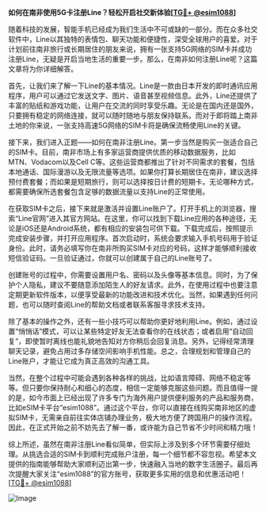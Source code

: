 **如何在南非使用5G卡注册Line？轻松开启社交新体验[[TG💪+ @esim1088](https://t.me/s/esim1088)]**

随着科技的发展，智能手机已经成为我们生活中不可或缺的一部分。而在众多社交软件中，Line以其独特的表情包、聊天功能和便捷性，深受全球用户的喜爱。对于计划前往南非旅行或长期居住的朋友来说，拥有一张支持5G网络的SIM卡并成功注册Line，无疑是开启当地生活的重要一步。那么，在南非如何注册Line呢？这篇文章将为你详细解答。

首先，让我们来了解一下Line的基本情况。Line是一款由日本开发的即时通讯应用程序，用户可以通过它发送文字、图片、语音甚至视频信息。此外，Line还提供了丰富的贴纸和游戏功能，让用户在交流的同时享受乐趣。无论是在国内还是国外，只要拥有稳定的网络连接，就可以随时随地与朋友保持联系。而对于即将踏上南非土地的你来说，一张支持高速5G网络的SIM卡将是确保流畅使用Line的关键。

接下来，我们进入正题——如何在南非注册Line。第一步当然是购买一张适合自己的SIM卡。目前，南非市场上有多家运营商提供优质的移动数据服务，比如MTN、Vodacom以及Cell C等。这些运营商都推出了针对不同需求的套餐，包括本地通话、国际漫游以及无限流量等选项。如果你打算长期居住在南非，建议选择预付费套餐；而如果是短期旅行，则可以选择按日计费的短期卡。无论哪种方式，都需要确保所选套餐包含足够的数据流量以支持Line的正常使用。

在获取SIM卡之后，接下来就是激活并设置Line账户了。打开手机上的浏览器，搜索“Line官网”进入其官方网站。在这里，你可以找到下载Line应用的各种途径，无论是iOS还是Android系统，都有相应的安装包可供下载。下载完成后，按照提示完成安装步骤，并打开应用程序。首次启动时，系统会要求输入手机号码用于验证身份。此时，请务必填写你在南非所购买SIM卡对应的号码，这样才能够顺利接收短信验证码。一旦验证通过，你就可以创建属于自己的Line账号了。

创建账号的过程中，你需要设置用户名、密码以及头像等基本信息。同时，为了保护个人隐私，建议不要随意添加陌生人的好友请求。此外，在使用过程中也要注意定期更新软件版本，以便享受最新的功能改进和技术优化。当然，如果遇到任何问题，也可以随时查阅Line的帮助文档或者联系客服寻求技术支持。

除了基本的操作之外，还有一些小技巧可以帮助你更好地利用Line。例如，通过设置“悄悄话”模式，可以让某些特定好友无法查看你的在线状态；或者启用“自动回复”，即使暂时离线也能礼貌地告知对方你稍后会回复消息。另外，记得经常清理聊天记录，避免占用过多存储空间影响手机性能。总之，合理规划和管理自己的Line账户，才能让它成为真正高效的沟通工具。

当然，在整个过程中可能会遇到各种各样的挑战，比如语言障碍、网络不稳定等等。但只要你保持耐心和细心的态度，相信一定能够克服这些问题。而且值得一提的是，如今市面上已经出现了许多专门为海外用户提供便利服务的产品和服务商，比如eSIM卡平台“esim1088”。通过这个平台，你可以直接在线购买南非地区的虚拟SIM卡，无需亲自前往实体店铺办理业务，极大地方便了跨国用户的操作流程。因此，在正式开始之前不妨先去了解一番，或许能为自己节省不少时间和精力哦！

综上所述，虽然在南非注册Line看似简单，但实际上涉及到多个环节需要仔细处理。从挑选合适的SIM卡到顺利完成账户注册，每一个细节都不容忽视。希望本文提供的指南能够帮助大家顺利迈出第一步，快速融入当地的数字生活圈子。最后再次提醒大家关注“esim1088”的官方账号，获取更多实用的信息和优惠活动吧！[[TG💪+ @esim1088](https://t.me/s/esim1088)] 

![Image](https://i.postimg.cc/4NQfJmqS/Snipaste-2025-05-13-00-14-12.png)
